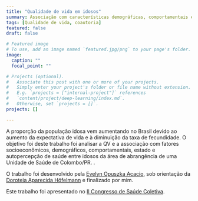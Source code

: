 ```yaml
---
title: "Qualidade de vida em idosos"
summary: Associação com características demográficas, comportamentais e saúde
tags: [Qualidade de vida, coautoria]
featured: false
draft: false

# Featured image
# To use, add an image named `featured.jpg/png` to your page's folder. 
image:
  caption: ""
  focal_point: ""

# Projects (optional).
#   Associate this post with one or more of your projects.
#   Simply enter your project's folder or file name without extension.
#   E.g. `projects = ["internal-project"]` references 
#   `content/project/deep-learning/index.md`.
#   Otherwise, set `projects = []`.
projects: []

---
```


A proporção da população idosa vem aumentando no Brasil devido ao aumento da
expectativa de vida e à diminuição da taxa de fecundidade. O objetivo foi
deste trabalho foi analisar a QV e a associação com fatores
socioeconômicos, demográficos, comportamentais, estado e autopercepção de saúde
entre idosos da área de abrangência de uma Unidade de Saúde de Colombo/PR.
.

O trabalho foi desenvolvido pela [Evelyn Opuszka Acacio](https://www.linkedin.com/in/evelyn-opuszka-acacio-7b942553/?originalSubdomain=br), 
sob orientação da 
[Doroteia Aparecida Höfelmann](http://lattes.cnpq.br/8255268283219203) e 
finalizado por mim.

Este trabalho foi apresentado no [II Congresso de Saúde Coletiva](https://drive.google.com/file/d/1fEZPuW41EUcYCjRaKZFvK27MVOVp35Gd/view).